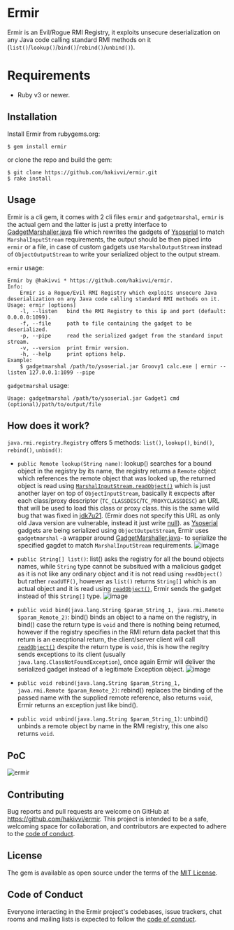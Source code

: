 # Ermir

Ermir is an Evil/Rogue RMI Registry, it exploits unsecure deserialization on any Java code calling standard RMI methods on it (`list()`/`lookup()`/`bind()`/`rebind()`/`unbind()`).

# Requirements

- Ruby v3 or newer.

## Installation

Install Ermir from rubygems.org:

    $ gem install ermir

or clone the repo and build the gem:

    $ git clone https://github.com/hakivvi/ermir.git
    $ rake install

## Usage

Ermir is a cli gem, it comes with 2 cli files `ermir` and `gadgetmarshal`, `ermir` is the actual gem and the latter is just a pretty interface to [GadgetMarshaller.java](https://github.com/hakivvi/ermir/blob/main/helpers/gadgetmarshaller/GadgetMarshaller.java) file which rewrites the gadgets of [Ysoserial](https://github.com/frohoff/ysoserial) to match `MarshalInputStream` requirements, the output should be then piped into `ermir` or a file, in case of custom gadgets use `MarshalOutputStream` instead of `ObjectOutputStream` to write your serialized object to the output stream.

`ermir` usage:
```text
Ermir by @hakivvi * https://github.com/hakivvi/ermir.
Info:
    Ermir is a Rogue/Evil RMI Registry which exploits unsecure Java deserialization on any Java code calling standard RMI methods on it.
Usage: ermir [options]
    -l, --listen   bind the RMI Registry to this ip and port (default: 0.0.0.0:1099).
    -f, --file     path to file containing the gadget to be deserialized.
    -p, --pipe     read the serialized gadget from the standard input stream.
    -v, --version  print Ermir version.
    -h, --help     print options help.
Example:
    $ gadgetmarshal /path/to/ysoserial.jar Groovy1 calc.exe | ermir --listen 127.0.0.1:1099 --pipe
```
`gadgetmarshal` usage:
```text
Usage: gadgetmarshal /path/to/ysoserial.jar Gadget1 cmd (optional)/path/to/output/file
```

## How does it work?
`java.rmi.registry.Registry` offers 5 methods: `list()`, `lookup()`, `bind()`, `rebind()`, `unbind()`:
- `public Remote lookup(String name)`: lookup() searches for a bound object in the registry by its name, the registry returns a `Remote` object which references the remote object that was looked up, the returned object is read using [`MarshalInputStream.readObject()`](http://hg.openjdk.java.net/jdk8u/jdk8u/jdk/file/jdk8u232-ga/src/share/classes/sun/rmi/registry/RegistryImpl_Stub.java#l127) which is just another layer on top of `ObjectInputStream`, basically it excpects after each class/proxy descriptor (`TC_CLASSDESC`/`TC_PROXYCLASSDESC`) an URL that will be used to load this class or proxy class. this is the same wild bug that was fixed in [jdk7u21](https://docs.oracle.com/javase/7/docs/technotes/guides/rmi/enhancements-7.html). (Ermir does not specify this URL as only old Java version are vulnerable, instead it just write [null](https://github.com/hakivvi/ermir/blob/240880237eb3a565daf1f5d79be19ac1d21cb4c8/helpers/gadgetmarshaller/GadgetMarshaller.java#L54)). as [Ysoserial](https://github.com/frohoff/ysoserial) gadgets are being serialized using `ObjectOutputStream`, Ermir uses `gadgetmarshal` -a wrapper around [GadgetMarshaller.java](https://github.com/hakivvi/ermir/blob/main/helpers/gadgetmarshaller/GadgetMarshaller.java)- to serialize the specified gagdet to match `MarshalInputStream` requirements.
![image](https://user-images.githubusercontent.com/67718634/173961275-4702c692-412c-4fe1-b593-ab2a26b9bd07.png)

- `public String[] list()`: list() asks the registry for all the bound objects names, while `String` type cannot be subsitued with a malicious gadget as it is not like any ordinary object and it is not read using `readObject()` but rather `readUTF()`, however as `list()` returns `String[]` which is an actual object and it is read using [`readObject()`](http://hg.openjdk.java.net/jdk8u/jdk8u/jdk/file/jdk8u232-ga/src/share/classes/sun/rmi/registry/RegistryImpl_Stub.java#l95), Ermir sends the gadget instead of this `String[]` type.
![image](https://user-images.githubusercontent.com/67718634/173961470-9b0092e4-afbe-4710-8a68-60851e59bb54.png)

- `public void bind(java.lang.String $param_String_1, java.rmi.Remote $param_Remote_2)`: bind() binds an object to a name on the registry, in bind() case the return type is `void` and there is nothing being returned, however if the registry specifies in the RMI return data packet that this return is an execptional return, the client/server client will call [`readObject()`](https://hg.openjdk.java.net/jdk8u/jdk8u/jdk/file/tip/src/share/classes/sun/rmi/transport/StreamRemoteCall.java#l270) despite the return type is `void`, this is how the regitry sends exceptions to its client (usually `java.lang.ClassNotFoundException`), once again Ermir will deliver the serialized gadget instead of a legitimate Exception object.
![image](https://user-images.githubusercontent.com/67718634/173962145-333228cc-82a1-46d6-aaa6-8cb4af8e178e.png)

- `public void rebind(java.lang.String $param_String_1, java.rmi.Remote $param_Remote_2)`: rebind() replaces the binding of the passed name with the supplied remote reference, also returns `void`, Ermir returns an exception just like bind().
- `public void unbind(java.lang.String $param_String_1)`: unbind() unbinds a remote object by name in the RMI registry, this one also returns `void`.

## PoC
![ermir](https://user-images.githubusercontent.com/67718634/173956672-17e73fb9-87af-4ef1-97ef-5f22377e2034.gif)

## Contributing

Bug reports and pull requests are welcome on GitHub at https://github.com/hakivvi/ermir. This project is intended to be a safe, welcoming space for collaboration, and contributors are expected to adhere to the [code of conduct](https://github.com/hakivvi/ermir/blob/main/CODE_OF_CONDUCT.md).

## License

The gem is available as open source under the terms of the [MIT License](https://opensource.org/licenses/MIT).

## Code of Conduct

Everyone interacting in the Ermir project's codebases, issue trackers, chat rooms and mailing lists is expected to follow the [code of conduct](https://github.com/hakivvi/ermir/blob/main/CODE_OF_CONDUCT.md).
